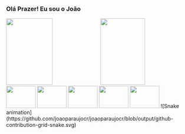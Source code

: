### Olá Prazer! Eu sou o João

<!--
**joaoparaujocr/joaoparaujocr** is a ✨ _special_ ✨ repository because its `README.md` (this file) appears on your GitHub profile.

Here are some ideas to get you started:

- 🔭 I’m currently working on ...
- 🌱 I’m currently learning ...
- 👯 I’m looking to collaborate on ...
- 🤔 I’m looking for help with ...
- 💬 Ask me about ...
- 📫 How to reach me: ...
- 😄 Pronouns: ...
- ⚡ Fun fact: ...
-->
<div>
  <a href="https://github.com/joaoparaujocr/"></a>
  <img style="display: inline-block;" width="50%" height="180em" src="https://github-readme-stats.vercel.app/api?username=joaoparaujocr&count_private=true&show_icons=true&theme=radical">
  <img style="display: inline-block;" width="49%" height="180em"src="https://github-readme-stats.vercel.app/api/top-langs/?username=joaoparaujocr&layout=compact&theme=dracula">
</div>
<div>
  <img width="80px" height="60px" src="https://cdn.jsdelivr.net/gh/devicons/devicon/icons/html5/html5-original-wordmark.svg" />
  <img width="80px" height="60px" src="https://cdn.jsdelivr.net/gh/devicons/devicon/icons/css3/css3-plain-wordmark.svg" />
  <img width="80px" height="60px" src="https://cdn.jsdelivr.net/gh/devicons/devicon/icons/javascript/javascript-original.svg" />
  <img width="80px" height="60px" src="https://cdn.jsdelivr.net/gh/devicons/devicon/icons/jquery/jquery-plain-wordmark.svg" />
  <img width="80px" height="60px" src="https://cdn.jsdelivr.net/gh/devicons/devicon/icons/python/python-original-wordmark.svg" />
  ![Snake animation](https://github.com/joaoparaujocr/joaoparaujocr/blob/output/github-contribution-grid-snake.svg)
</div>
